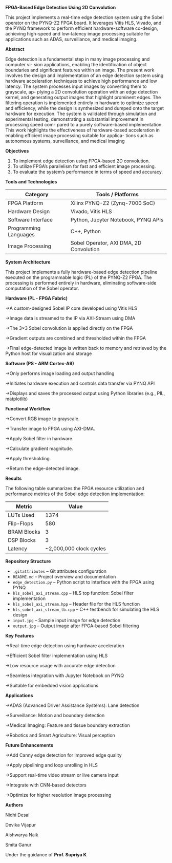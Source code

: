 **FPGA-Based Edge Detection Using 2D Convolution**

This project implements a real-time edge detection system using the Sobel operator on the PYNQ-Z2 FPGA board. It leverages Vitis HLS, Vivado,
and the PYNQ framework to perform efficient hardware-software co-design, achieving high-speed and low-latency image processing suitable for applications such as ADAS, 
surveillance, and medical imaging.

**Abstract**

Edge detection is a fundamental step in many image processing and computer vi-
sion applications, enabling the identification of object boundaries and significant features
within an image. The present work involves the design and implementation of an edge
detection system using hardware acceleration techniques to achieve high performance and
low latency. The system processes input images by converting them to grayscale, ap-
plying a 2D convolution operation with an edge detection kernel, and generating output
images that highlight prominent edges. The filtering operation is implemented entirely in
hardware to optimize speed and efficiency, while the design is synthesized and dumped
onto the target hardware for execution. The system is validated through simulation and
experimental testing, demonstrating a substantial improvement in processing speed com-
pared to a purely software-based implementation. This work highlights the effectiveness
of hardware-based acceleration in enabling efficient image processing suitable for applica-
tions such as autonomous systems, surveillance, and medical imaging

**Objectives**

1. To implement edge detection using FPGA-based 2D convolution.
2. To utilize FPGA’s parallelism for fast and efficient image processing.
3. To evaluate the system’s performance in terms of speed and accuracy.


**Tools and Technologies**

| Category              | Tools / Platforms                       |
| --------------------- | --------------------------------------- |
| FPGA Platform         | Xilinx PYNQ-Z2 (Zynq-7000 SoC)          |
| Hardware Design       | Vivado, Vitis HLS                       |
| Software Interface    | Python, Jupyter Notebook, PYNQ APIs     |
| Programming Languages | C++, Python                             |
| Image Processing      | Sobel Operator, AXI DMA, 2D Convolution |




**System Architecture**

This project implements a fully hardware-based edge detection pipeline executed on the programmable logic (PL) of the PYNQ-Z2 FPGA. The processing is performed entirely in hardware, eliminating software-side computation of the Sobel operator.

**Hardware (PL - FPGA Fabric)**

->A custom-designed Sobel IP core developed using Vitis HLS

->Image data is streamed to the IP via AXI-Stream using DMA

->The 3×3 Sobel convolution is applied directly on the FPGA

->Gradient outputs are combined and thresholded within the FPGA

->Final edge-detected image is written back to memory and retrieved by the Python host for visualization and storage

**Software (PS - ARM Cortex-A9)**

->Only performs image loading and output handling

->Initiates hardware execution and controls data transfer via PYNQ API

->Displays and saves the processed output using Python libraries (e.g., PIL, matplotlib)



**Functional Workflow**

->Convert RGB image to grayscale.

->Transfer image to FPGA using AXI-DMA.

->Apply Sobel filter in hardware.

->Calculate gradient magnitude.

->Apply thresholding.

->Return the edge-detected image.


**Results**

The following table summarizes the FPGA resource utilization and performance metrics of the Sobel edge detection implementation:

| Metric                | Value                                   |
| --------------------- | --------------------------------------- |
|  LUTs Used            | 1374                                    |
| Flip-Flops            |  580                                    |
|  BRAM Blocks          | 3                                       |
| DSP Blocks            | 3                                       |
|  Latency              |  ~2,000,000 clock cycles                |



**Repository Structure**

* `.gitattributes` – Git attributes configuration
* `README.md` – Project overview and documentation
* `edge_detection.py` – Python script to interface with the FPGA using PYNQ
* `hls_sobel_axi_stream.cpp` – HLS top function: Sobel filter implementation
* `hls_sobel_axi_stream.hpp` – Header file for the HLS function
* `hls_sobel_axi_stream_tb.cpp` – C++ testbench for simulating the HLS design
* `input.jpg` – Sample input image for edge detection
* `output.jpg` – Output image after FPGA-based Sobel filtering





**Key Features**

->Real-time edge detection using hardware acceleration

->Efficient Sobel filter implementation using HLS

->Low resource usage with accurate edge detection

->Seamless integration with Jupyter Notebook on PYNQ

->Suitable for embedded vision applications



**Applications**

->ADAS (Advanced Driver Assistance Systems): Lane detection

->Surveillance: Motion and boundary detection

->Medical Imaging: Feature and tissue boundary extraction

->Robotics and Smart Agriculture: Visual perception



**Future Enhancements**

->Add Canny edge detection for improved edge quality

->Apply pipelining and loop unrolling in HLS

->Support real-time video stream or live camera input

->Integrate with CNN-based detectors

->Optimize for higher resolution image processing




**Authors**

Nidhi Desai 

Devika Vijapur 

Aishwarya Naik

Smita Ganur 

Under the guidance of **Prof. Supriya K**







